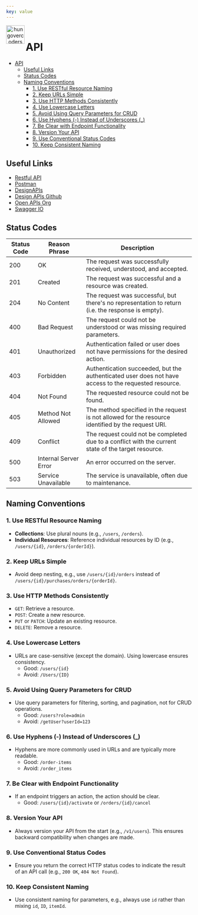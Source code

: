 ```yaml
---
key: value
---
```


<header class="site-header">
  <a href="https://blog.hungovercoders.com"><img alt="hungovercoders" src="../assets/logo3.ico"
    width=50px align="left"></a>
</header>

# API

- [API](#api)
  - [Useful Links](#useful-links)
  - [Status Codes](#status-codes)
  - [Naming Conventions](#naming-conventions)
    - [1. Use RESTful Resource Naming](#1-use-restful-resource-naming)
    - [2. Keep URLs Simple](#2-keep-urls-simple)
    - [3. Use HTTP Methods Consistently](#3-use-http-methods-consistently)
    - [4. Use Lowercase Letters](#4-use-lowercase-letters)
    - [5. Avoid Using Query Parameters for CRUD](#5-avoid-using-query-parameters-for-crud)
    - [6. Use Hyphens (-) Instead of Underscores (\_)](#6-use-hyphens---instead-of-underscores-_)
    - [7. Be Clear with Endpoint Functionality](#7-be-clear-with-endpoint-functionality)
    - [8. Version Your API](#8-version-your-api)
    - [9. Use Conventional Status Codes](#9-use-conventional-status-codes)
    - [10. Keep Consistent Naming](#10-keep-consistent-naming)

## Useful Links

- [Restful API](https://restfulapi.net/)
- [Postman](https://www.postman.com/)
- [DesignAPIs](http://designapis.com/)
- [Design APIs Github](https://github.com/designapis)
- [Open APIs Org](https://www.openapis.org/)
- [Swagger IO](https://swagger.io/tools/open-source/)

## Status Codes

| Status Code | Reason Phrase         | Description                                                 |
|-------------|-----------------------|-------------------------------------------------------------|
| 200         | OK                    | The request was successfully received, understood, and accepted.|
| 201         | Created               | The request was successful and a resource was created.      |
| 204         | No Content            | The request was successful, but there's no representation to return (i.e. the response is empty).|
| 400         | Bad Request           | The request could not be understood or was missing required parameters.|
| 401         | Unauthorized          | Authentication failed or user does not have permissions for the desired action.|
| 403         | Forbidden             | Authentication succeeded, but the authenticated user does not have access to the requested resource.|
| 404         | Not Found             | The requested resource could not be found.                  |
| 405         | Method Not Allowed    | The method specified in the request is not allowed for the resource identified by the request URI.|
| 409         | Conflict              | The request could not be completed due to a conflict with the current state of the target resource.|
| 500         | Internal Server Error | An error occurred on the server.                            |
| 503         | Service Unavailable   | The service is unavailable, often due to maintenance.       |

## Naming Conventions

### 1. Use RESTful Resource Naming

- **Collections**: Use plural nouns (e.g., `/users`, `/orders`).
- **Individual Resources**: Reference individual resources by ID (e.g., `/users/{id}`, `/orders/{orderId}`).

### 2. Keep URLs Simple

- Avoid deep nesting, e.g., use `/users/{id}/orders` instead of `/users/{id}/purchases/orders/{orderId}`.

### 3. Use HTTP Methods Consistently

- `GET`: Retrieve a resource.
- `POST`: Create a new resource.
- `PUT` or `PATCH`: Update an existing resource.
- `DELETE`: Remove a resource.

### 4. Use Lowercase Letters

- URLs are case-sensitive (except the domain). Using lowercase ensures consistency.
  - Good: `/users/{id}`
  - Avoid: `/Users/{ID}`

### 5. Avoid Using Query Parameters for CRUD

- Use query parameters for filtering, sorting, and pagination, not for CRUD operations.
  - Good: `/users?role=admin`
  - Avoid: `/getUser?userId=123`

### 6. Use Hyphens (-) Instead of Underscores (_)

- Hyphens are more commonly used in URLs and are typically more readable.
  - Good: `/order-items`
  - Avoid: `/order_items`

### 7. Be Clear with Endpoint Functionality

- If an endpoint triggers an action, the action should be clear.
  - Good: `/users/{id}/activate` or `/orders/{id}/cancel`

### 8. Version Your API

- Always version your API from the start (e.g., `/v1/users`). This ensures backward compatibility when changes are made.

### 9. Use Conventional Status Codes

- Ensure you return the correct HTTP status codes to indicate the result of an API call (e.g., `200 OK`, `404 Not Found`).

### 10. Keep Consistent Naming

- Use consistent naming for parameters, e.g., always use `id` rather than mixing `id`, `ID`, `itemId`.
